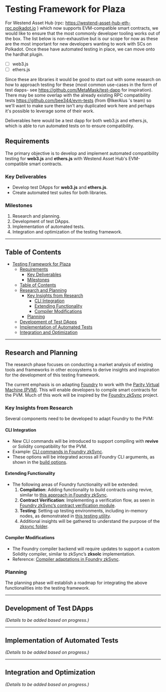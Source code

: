 
# Testing Framework for Plaza

For Westend Asset Hub (rpc: https://westend-asset-hub-eth-rpc.polkadot.io ) which now supports EVM-compatible smart contracts, we would like to ensure that the most commonly developer tooling works out of the box. The list below is non-exhaustive but is our scope for now as these are the most important for new developers wanting to work with SCs on Polkadot. Once these have automated testing in place, we can move onto the hardhat plugin. 

- [ ] web3.js
- [ ] ethers.js

Since these are libraries it would be good to start out with some research on how to approach testing for these (most common use-cases in the form of test dapps- see https://github.com/MetaMask/test-dapp for inspiration). There may be some overlap with the already existing RPC compatibility tests https://github.com/bee344/evm-tests (from @IkerAlus 's team) so we'll want to make sure there isn't any duplicated work here and perhaps it's possible to leverage some of their work.

Deliverables here would be a test dapp for both web3.js and ethers.js, which is able to run automated tests on to ensure compatibility.
## Requirements

The primary objective is to develop and implement automated compatibility testing for **web3.js** and **ethers.js** with Westend Asset Hub's EVM-compatible smart contracts.

### Key Deliverables

- Develop test DApps for **web3.js** and **ethers.js**.
- Create automated test suites for both libraries.

### Milestones

1. Research and planning.
2. Development of test DApps.
3. Implementation of automated tests.
4. Integration and optimization of the testing framework.

---

## Table of Contents

- [Testing Framework for Plaza](#testing-framework-for-plaza)
  - [Requirements](#requirements)
    - [Key Deliverables](#key-deliverables)
    - [Milestones](#milestones)
  - [Table of Contents](#table-of-contents)
  - [Research and Planning](#research-and-planning)
    - [Key Insights from Research](#key-insights-from-research)
      - [CLI Integration](#cli-integration)
      - [Extending Functionality](#extending-functionality)
      - [Compiler Modifications](#compiler-modifications)
    - [Planning](#planning)
  - [Development of Test DApps](#development-of-test-dapps)
  - [Implementation of Automated Tests](#implementation-of-automated-tests)
  - [Integration and Optimization](#integration-and-optimization)

---

## Research and Planning

The research phase focuses on conducting a market analysis of existing tools and frameworks in other ecosystems to derive insights and inspiration for the development of this testing framework. 

The current emphasis is on adapting [Foundry](https://book.getfoundry.sh/) to work with the [Parity Virtual Machine (PVM)](https://github.com/paritytech/revive/tree/main). This will enable developers to compile smart contracts for the PVM. Much of this work will be inspired by the [Foundry zkSync](https://github.com/matter-labs/foundry-zksync) project.

### Key Insights from Research

Several components need to be developed to adapt Foundry to the PVM:

#### CLI Integration
- New CLI commands will be introduced to support compiling with **revive** or Solidity compatibility for the PVM. 
- Example: [CLI commands in Foundry zkSync](https://github.com/matter-labs/foundry-zksync/blob/main/crates/cli/src/opts/build/zksync.rs).
- These options will be integrated across all Foundry CLI arguments, as shown in the [build options](https://github.com/matter-labs/foundry-zksync/blob/main/crates/cli/src/opts/build/mod.rs).

#### Extending Functionality
- The following areas of Foundry functionality will be extended:
  1. **Compilation**: Adding functionality to build contracts using revive, similar to [this approach in Foundry zkSync](https://github.com/matter-labs/foundry-zksync/blob/main/crates/common/src/compile.rs).
  2. **Contract Verification**: Implementing a verification flow, as seen in [Foundry zkSync’s contract verification module](https://github.com/matter-labs/foundry-zksync/tree/main/crates/verify/src/zksync).
  3. **Testing**: Setting up testing environments, including in-memory nodes, as demonstrated in [this testing utility](https://github.com/matter-labs/foundry-zksync/blob/main/crates/test-utils/src/zksync.rs).
  4. Additional insights will be gathered to understand the purpose of the [zksync folder](https://github.com/matter-labs/foundry-zksync/tree/main/crates/zksync).

#### Compiler Modifications
- The Foundry compiler backend will require updates to support a custom Solidity compiler, similar to zkSync’s **zksolc** implementation.
- Reference: [Compiler adaptations in Foundry zkSync](https://github.com/Moonsong-Labs/compilers).

### Planning

The planning phase will establish a roadmap for integrating the above functionalities into the testing framework.

---

## Development of Test DApps

*(Details to be added based on progress.)*

---

## Implementation of Automated Tests

*(Details to be added based on progress.)*

---

## Integration and Optimization

*(Details to be added based on progress.)*
